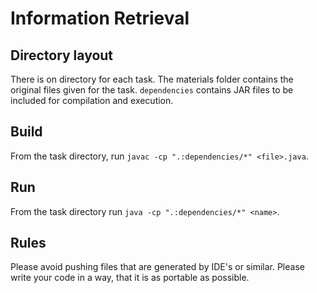 # Information Retrieval

## Directory layout

There is on directory for each task.
The materials folder contains the original files given for the task.
`dependencies` contains JAR files to be included for compilation and
execution.

## Build

From the task directory, run `javac -cp ".:dependencies/*" <file>.java`.

## Run

From the task directory run `java -cp ".:dependencies/*" <name>`.

## Rules

Please avoid pushing files that are generated by IDE's or similar. Please
write your code in a way, that it is as portable as possible.
